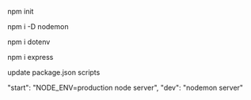 npm init

npm i -D nodemon

npm i dotenv

npm i express

update package.json scripts

"start": "NODE_ENV=production node server",
"dev": "nodemon server"
